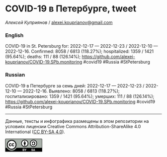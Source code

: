COVID-19 в Петербурге, tweet
============================

*Алексей Куприянов* /
<a href="mailto:alexei.kouprianov@gmail.com" class="email">alexei.kouprianov@gmail.com</a>

### English

COVID-19 in St. Petersburg for: 2022-12-17 — 2022-12-23 / 2022-12-10 —
2022-12-16. Сonfirmed: 8058 / 6813 (118.27%); hospitalized: 1359 / 1421
(95.64%); deaths: 111 / 88 (126.14%);
<a href="https://github.com/alexei-kouprianov/COVID-19.SPb.monitoring" class="uri">https://github.com/alexei-kouprianov/COVID-19.SPb.monitoring</a>
\#covid19 \#Russia \#StPetersburg

### Russian

COVID-19 в Петербурге за семь дней: 2022-12-17 — 2022-12-23 / 2022-12-10
— 2022-12-16. Выявлено: 8058 / 6813 (118.27%); госпитализировано: 1359 /
1421 (95.64%); умерших: 111 / 88 (126.14%);
<a href="https://github.com/alexei-kouprianov/COVID-19.SPb.monitoring" class="uri">https://github.com/alexei-kouprianov/COVID-19.SPb.monitoring</a>
\#covid19 \#Russia \#StPetersburg

------------------------------------------------------------------------

Данные, тексты и инфографика размещены в этом репозитории на условиях
лицензии Creative Commons Attribution-ShareAlike 4.0 International ([CC
BY-SA 4.0](https://creativecommons.org/licenses/by-sa/4.0/)).

![](../misc/CC-BY-SA-icon.png "CC-BY-SA")

